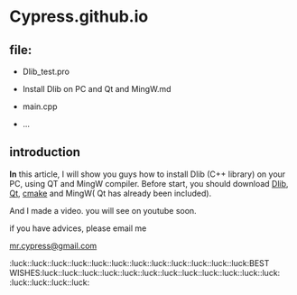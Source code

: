 # Cypress.github.io

## file:

-  Dlib_test.pro

-  Install Dlib on PC and Qt and MingW.md

-  main.cpp

-  ...

## introduction

 **In** this article, I will show you guys how to install Dlib (C++ library) on your PC, using QT and MingW compiler. Before start, you should download [Dlib](dlib.net), [Qt](https://www.qt.io/download/), [cmake](https://cmake.org/) and MingW( Qt has already been included).

 And I made a video. you will see on youtube soon.

if you have advices, please email me

mr.cypress@gmail.com

​:luck:​​:luck:​​:luck:​​:luck:​​:luck:​​:luck:​​:luck:​​:luck:​​:luck:​​:luck:​​:luck:​​:luck:​BEST WISHES​:luck:​​:luck:​​:luck:​​:luck:​​:luck:​​:luck:​​:luck:​​:luck:​​:luck:​​:luck:​​:luck:​​:luck:​​:luck:​​:luck:​​:luck:​​:luck:​